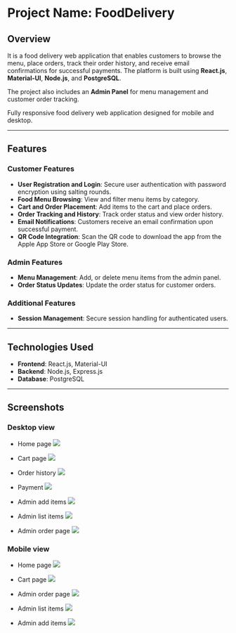 # Project Name: FoodDelivery

## Overview

It is a food delivery web application that enables customers to browse the menu, place orders, track their order history, and receive email confirmations for successful payments. The platform is built using **React.js**, **Material-UI**, **Node.js**, and **PostgreSQL**. 

The project also includes an **Admin Panel** for menu management and customer order tracking.

Fully responsive food delivery web application designed for mobile and desktop.

---

## Features
 
### **Customer Features**
- **User Registration and Login**: Secure user authentication with password encryption using salting rounds.
- **Food Menu Browsing**: View and filter menu items by category.
- **Cart and Order Placement**: Add items to the cart and place orders.
- **Order Tracking and History**: Track order status and view order history.
- **Email Notifications**: Customers receive an email confirmation upon successful payment.
- **QR Code Integration**: Scan the QR code to download the app from the Apple App Store or Google Play Store.

### **Admin Features**
- **Menu Management**: Add, or delete menu items from the admin panel.
- **Order Status Updates**: Update the order status for customer orders.

### **Additional Features**
- **Session Management**: Secure session handling for authenticated users.

---

## Technologies Used
- **Frontend**: React.js, Material-UI
- **Backend**: Node.js, Express.js
- **Database**: PostgreSQL

---

## Screenshots

### Desktop view
- Home page
    ![](././public/assets/final-project-images/home-page.png)

- Cart page
    ![](././public/assets/final-project-images/cart-page.png)

- Order history
    ![](././public/assets/final-project-images/order-history.png)

- Payment 
    ![](././public/assets/final-project-images/place-order.png)

- Admin add items
    ![](././public/assets/final-project-images/admin-add-item.png)

- Admin list items
    ![](././public/assets/final-project-images/admin-list-items.png)

- Admin order page
    ![](././public/assets/final-project-images/admin-order-page.png)


### Mobile view

- Home page
    ![](./public/assets/final-project-images/mobile-view/home-page.png)

- Cart page
    ![](./public/assets/final-project-images/mobile-view/cart-page.png)

- Admin order page
    ![](./public/assets/final-project-images/mobile-view/admin-order-page.png)

- Admin list items
    ![](./public/assets/final-project-images/mobile-view/admin-list-items.png)
    
- Admin add items
    ![](./public/assets/final-project-images/mobile-view/admin-add-items.png)
